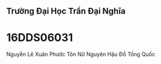 
Trường Đại Học Trần Đại Nghĩa
--------------------------------------------

16DDS06031
===========================

Nguyễn Lê Xuân Phước
Tôn Nữ Nguyên Hậu
Đỗ Tống Quốc
